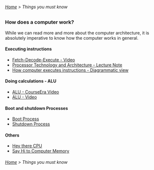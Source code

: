 ###### [Home](../../README.md) > Things you must know

### How does a computer work?


While we can read more and more about the computer architecture, it is absolutely imperative to know how the computer
works in general.

#### Executing instructions
 - [Fetch-Decode-Execute - Video](https://www.youtube.com/watch?v=XM4lGflQFvA)
 - [Processor Technology and Architecture - Lecture Note](http://www.ict.griffith.edu.au/~johnt/1004ICT/lectures/lecture07/Burd-pp110-123.html)
 - [How computer executes instructions - Diagrammatic view](http://www.mathcs.emory.edu/~cheung/Courses/170/Syllabus/01/intro-computer2.html)
 

#### Doing calculations - ALU
 - [ALU - CourseEra Video](https://www.coursera.org/lecture/build-a-computer/unit-2-4-arithmetic-logic-unit-6ZS46)
 - [ALU - Video](https://www.youtube.com/watch?v=1I5ZMmrOfnA&feature=youtu.be)

#### Boot and shutdown Processes
 - [Boot Process](system-on-off/system-bootstrap.md)
 - [Shutdown Process](system-on-off/system-shutdown.md)
 
#### Others
 - [Hey there CPU](https://www.youtube.com/watch?v=FZGugFqdr60&feature=youtu.be)
 - [Say Hi to Computer Memory](https://www.youtube.com/watch?v=fpnE6UAfbtU&feature=youtu.be)




###### [Home](../../README.md) > Things you must know
